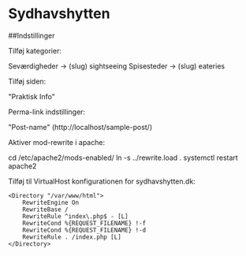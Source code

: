 # Sydhavshytten

##Indstillinger

Tilføj kategorier:

Seværdigheder -> (slug) sightseeing
Spisesteder -> (slug) eateries

Tilføj siden:

"Praktisk Info"

Perma-link indstillinger:

"Post-name" (http://localhost/sample-post/) 

Aktiver mod-rewrite i apache:

cd /etc/apache2/mods-enabled/
ln -s ../rewrite.load .
systemctl restart apache2

Tilføj til VirtualHost konfigurationen for sydhavshytten.dk:

	<Directory "/var/www/html">
		RewriteEngine On
		RewriteBase /
		RewriteRule ^index\.php$ - [L]
		RewriteCond %{REQUEST_FILENAME} !-f
		RewriteCond %{REQUEST_FILENAME} !-d
		RewriteRule . /index.php [L]
	</Directory>



